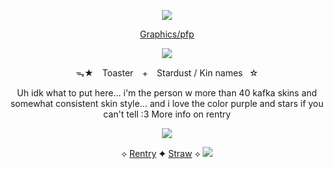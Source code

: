  <div align="center">

![](https://64.media.tumblr.com/759c2be8f66596372899243976d325b9/7717d3eaa14558a5-bf/s1280x1920/2a1121a7667c46c46580fb1f6ecce7d4bad80bf1.pnj)
  
  [Graphics/pfp](https://www.tumblr.com/velvetjump/777922762852450304/wedding-cake-graphics)

![](https://64.media.tumblr.com/43fe90c537d10ae22836e5f87e9c4cbf/7717d3eaa14558a5-6e/s2048x3072/4091adff60d2db631c70bea67e3ac04d45c7b565.gifv)

ᯓ★ ⠀Toaster⠀ + ⠀Stardust / Kin names⠀☆

Uh idk what to put here... i'm the person w more than 40 kafka skins and somewhat consistent skin style... and i love the color purple and stars if you can't tell :3 More info on rentry

![](https://i.postimg.cc/bvmMMDV7/image-2024-05-24-133856019.png)

 ⟡ [Rentry](https://rentry.co/Nessun_Dorma) ✦ [Straw](https://sugarcloudexpress.straw.page/) ⟡
 ![](https://64.media.tumblr.com/7bf4340373187e3e0c8de55ea6f74c94/7717d3eaa14558a5-2c/s2048x3072/43e1f49a87f21acdddd1e4358a124df62944d7ca.pnj)

<!--
**ToasterTheFox/ToasterTheFox** is a ✨ _special_ ✨ repository because its `README.md` (this file) appears on your GitHub profile.

Here are some ideas to get you started:

- 🔭 I’m currently working on ...
- 🌱 I’m currently learning ...
- 👯 I’m looking to collaborate on ...
- 🤔 I’m looking for help with ...
- 💬 Ask me about ...
- 📫 How to reach me: ...
- 😄 Pronouns: ...
- ⚡ Fun fact: ...
-->
